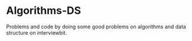 # Algorithms-DS
Problems and code by doing some good problems on algorithms and data structure on interviewbit.
